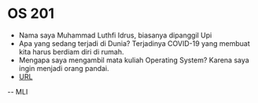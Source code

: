 # OS 201

* Nama saya Muhammad Luthfi Idrus, biasanya dipanggil Upi
* Apa yang sedang terjadi di Dunia?
  Terjadinya COVID-19 yang membuat kita harus berdiam diri di rumah.
* Mengapa saya mengambil mata kuliah Operating System?
  Karena saya ingin menjadi orang pandai.
* [URL](URLs/)

-- MLI
